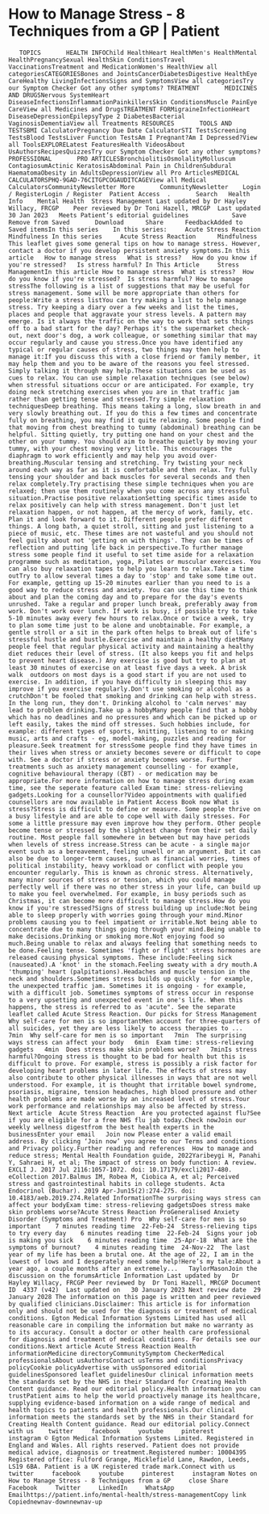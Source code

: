 # How to Manage Stress - 8 Techniques from a GP | Patient

       TOPICS       HEALTH INFOChild HealthHeart HealthMen's HealthMental HealthPregnancySexual HealthSkin ConditionsTravel VaccinationsTreatment and MedicationWomen's HealthView all categoriesCATEGORIESBones and JointsCancerDiabetesDigestive HealthEye CareHealthy LivingInfectionsSigns and SymptomsView all categoriesTry our Symptom Checker Got any other symptoms? TREATMENT       MEDICINES AND DRUGSNervous SystemHeart DiseaseInfectionsInflammationPainkillersSkin ConditionsMuscle PainEye CareView all Medicines and DrugsTREATMENT FORMigraineInfectionHeart DiseaseDepressionEpilepsyType 2 DiabetesBacterial VaginosisDementiaView all Treatments RESOURCES       TOOLS AND TESTSBMI CalculatorPregnancy Due Date CalculatorSTI TestsScreening TestsBlood TestsLiver Function TestsAm I Pregnant?Am I Depressed?View all ToolsEXPLORELatest FeaturesHealth VideosAbout UsAuthorsRecipesQuizzesTry our Symptom Checker Got any other symptoms? PROFESSIONAL       PRO ARTICLESBronchiolitisOsmolalityMolluscum ContagiosumActinic KeratosisAbdominal Pain in ChildrenSubdural HaematomaObesity in AdultsDepressionView all Pro ArticlesMEDICAL CALCULATORSPHQ-9GAD-76CITGPCOGAUDITCAGEView all Medical CalculatorsCommunityNewsletter More       CommunityNewsletter    Login / RegisterLogin / Register  Patient Access  .       Search   Health Info    Mental Health  Stress Management Last updated by Dr Hayley Willacy, FRCGP    Peer reviewed by Dr Toni Hazell, MRCGP  Last updated 30 Jan 2023   Meets Patient’s editorial guidelines            Save       Remove from Saved       Download      Share      FeedbackAdded to  Saved itemsIn this series    In this series:     Acute Stress Reaction      Mindfulness In this series     Acute Stress Reaction      Mindfulness This leaflet gives some general tips on how to manage stress. However, contact a doctor if you develop persistent anxiety symptoms.In this article   How to manage stress   What is stress?   How do you know if you're stressed?   Is stress harmful? In This Article     Stress ManagementIn this article How to manage stress  What is stress?  How do you know if you're stressed?  Is stress harmful? How to manage stressThe following is a list of suggestions that may be useful for stress management. Some will be more appropriate than others for people:Write a stress listYou can try making a list to help manage stress. Try keeping a diary over a few weeks and list the times, places and people that aggravate your stress levels. A pattern may emerge. Is it always the traffic on the way to work that sets things off to a bad start for the day? Perhaps it's the supermarket check-out, next door's dog, a work colleague, or something similar that may occur regularly and cause you stress.Once you have identified any typical or regular causes of stress, two things may then help to manage it:If you discuss this with a close friend or family member, it may help them and you to be aware of the reasons you feel stressed. Simply talking it through may help.These situations can be used as cues to relax. You can use simple relaxation techniques (see below) when stressful situations occur or are anticipated. For example, try doing neck stretching exercises when you are in that traffic jam rather than getting tense and stressed.Try simple relaxation techniquesDeep breathing. This means taking a long, slow breath in and very slowly breathing out. If you do this a few times and concentrate fully on breathing, you may find it quite relaxing. Some people find that moving from chest breathing to tummy (abdominal) breathing can be helpful. Sitting quietly, try putting one hand on your chest and the other on your tummy. You should aim to breathe quietly by moving your tummy, with your chest moving very little. This encourages the diaphragm to work efficiently and may help you avoid over-breathing.Muscular tensing and stretching. Try twisting your neck around each way as far as it is comfortable and then relax. Try fully tensing your shoulder and back muscles for several seconds and then relax completely.Try practising these simple techniques when you are relaxed; then use them routinely when you come across any stressful situation.Practise positive relaxationSetting specific times aside to relax positively can help with stress management. Don't just let relaxation happen, or not happen, at the mercy of work, family, etc. Plan it and look forward to it. Different people prefer different things. A long bath, a quiet stroll, sitting and just listening to a piece of music, etc. These times are not wasteful and you should not feel guilty about not 'getting on with things'. They can be times of reflection and putting life back in perspective.To further manage stress some people find it useful to set time aside for a relaxation programme such as meditation, yoga, Pilates or muscular exercises. You can also buy relaxation tapes to help you learn to relax.Take a time outTry to allow several times a day to 'stop' and take some time out. For example, getting up 15-20 minutes earlier than you need to is a good way to reduce stress and anxiety. You can use this time to think about and plan the coming day and to prepare for the day's events unrushed. Take a regular and proper lunch break, preferably away from work. Don't work over lunch. If work is busy, if possible try to take 5-10 minutes away every few hours to relax.Once or twice a week, try to plan some time just to be alone and unobtainable. For example, a gentle stroll or a sit in the park often helps to break out of life's stressful hustle and bustle.Exercise and maintain a healthy dietMany people feel that regular physical activity and maintaining a healthy diet reduces their level of stress. (It also keeps you fit and helps to prevent heart disease.) Any exercise is good but try to plan at least 30 minutes of exercise on at least five days a week. A brisk walk  outdoors on most days is a good start if you are not used to exercise. In addition, if you have difficulty in sleeping this may improve if you exercise regularly.Don't use smoking or alcohol as a crutchDon't be fooled that smoking and drinking can help with stress. In the long run, they don't. Drinking alcohol to 'calm nerves' may lead to problem drinking.Take up a hobbyMany people find that a hobby which has no deadlines and no pressures and which can be picked up or left easily, takes the mind off stresses. Such hobbies include, for example: different types of sports, knitting, listening to or making music, arts and crafts - eg, model-making, puzzles and reading for pleasure.Seek treatment for stressSome people find they have times in their lives when stress or anxiety becomes severe or difficult to cope with. See a doctor if stress or anxiety becomes worse. Further treatments such as anxiety management counselling - for example, cognitive behavioural therapy (CBT) - or medication may be appropriate.For more information on how to manage stress during exam time, see the seperate feature called Exam time: stress-relieving gadgets.Looking for a counsellor?Video appointments with qualified counsellors are now available in Patient Access Book now What is stress?Stress is difficult to define or measure. Some people thrive on a busy lifestyle and are able to cope well with daily stresses. For some a little pressure may even improve how they perform. Other people become tense or stressed by the slightest change from their set daily routine. Most people fall somewhere in between but may have periods when levels of stress increase.Stress can be acute - a single major event such as a bereavement, feeling unwell or an argument. But it can also be due to longer-term causes, such as financial worries, times of political instability, heavy workload or conflict with people you encounter regularly. This is known as chronic stress. Alternatively, many minor sources of stress or tension, which you could manage perfectly well if there was no other stress in your life, can build up to make you feel overwhelmed. For example, in busy periods such as Christmas, it can become more difficult to manage stress.How do you know if you're stressed?Signs of stress building up include:Not being able to sleep properly with worries going through your mind.Minor problems causing you to feel impatient or irritable.Not being able to concentrate due to many things going through your mind.Being unable to make decisions.Drinking or smoking more.Not enjoying food so much.Being unable to relax and always feeling that something needs to be done.Feeling tense. Sometimes 'fight or flight' stress hormones are released causing physical symptoms. These include:Feeling sick (nauseated).A 'knot' in the stomach.Feeling sweaty with a dry mouth.A 'thumping' heart (palpitations).Headaches and muscle tension in the neck and shoulders.Sometimes stress builds up quickly - for example, the unexpected traffic jam. Sometimes it is ongoing - for example, with a difficult job. Sometimes symptoms of stress occur in response to a very upsetting and unexpected event in one's life. When this happens, the stress is referred to as 'acute". See the separate leaflet called Acute Stress Reaction. Our picks for Stress Management Why self-care for men is so importantMen account for three-quarters of all suicides, yet they are less likely to access therapies to ...   7min  Why self-care for men is so important   7min  The surprising ways stress can affect your body   6min  Exam time: stress-relieving gadgets   4min  Does stress make skin problems worse?   7minIs stress harmful?Ongoing stress is thought to be bad for health but this is difficult to prove. For example, stress is possibly a risk factor for developing heart problems in later life. The effects of stress may also contribute to other physical illnesses in ways that are not well understood. For example, it is thought that irritable bowel syndrome, psoriasis, migraine, tension headaches, high blood pressure and other health problems are made worse by an increased level of stress.Your work performance and relationships may also be affected by stress. Next article  Acute Stress Reaction  Are you protected against flu?See if you are eligible for a free NHS flu jab today.Check nowJoin our weekly wellness digestfrom the best health experts in the businessEnter your email   Join now Please enter a valid email address. By clicking ‘Join now’ you agree to our Terms and conditions and Privacy policy.Further reading and references  How to manage and reduce stress; Mental Health Foundation guide, 2022Yaribeygi H, Panahi Y, Sahraei H, et al; The impact of stress on body function: A review. EXCLI J. 2017 Jul 2116:1057-1072. doi: 10.17179/excli2017-480. eCollection 2017.Balmus IM, Robea M, Ciobica A, et al; Perceived stress and gastrointestinal habits in college students. Acta Endocrinol (Buchar). 2019 Apr-Jun15(2):274-275. doi: 10.4183/aeb.2019.274.Related InformationThe surprising ways stress can affect your bodyExam time: stress-relieving gadgetsDoes stress make skin problems worse?Acute Stress Reaction ProGeneralised Anxiety Disorder (Symptoms and Treatment) Pro  Why self-care for men is so important    7 minutes reading time  22-Feb-24  Stress-relieving tips to try every day    6 minutes reading time  22-Feb-24  Signs your job is making you sick    6 minutes reading time  25-Apr-18  What are the symptoms of burnout?    4 minutes reading time  24-Nov-22  The last year of my life has been a brutal one. At the age of 22, I am in the lowest of lows and I desperately need some help!Here’s my tale:About a year ago, a couple months after an extremely...   TaylorMasonJoin the discussion on the forumsArticle Information Last updated by   Dr Hayley Willacy, FRCGP Peer reviewed by  Dr Toni Hazell, MRCGP Document ID  4337 (v42)  Last updated on   30 January 2023 Next review date  29 January 2028 The information on this page is written and peer reviewed by qualified clinicians.Disclaimer: This article is for information only and should not be used for the diagnosis or treatment of medical conditions. Egton Medical Information Systems Limited has used all reasonable care in compiling the information but make no warranty as to its accuracy. Consult a doctor or other health care professional for diagnosis and treatment of medical conditions. For details see our conditions.Next article Acute Stress Reaction Health informationMedicine directoryCommunitySymptom CheckerMedical professionalsAbout usAuthorsContact usTerms and conditionsPrivacy policyCookie policyAdvertise with usSponsored editorial guidelinesSponsored leaflet guidelinesOur clinical information meets the standards set by the NHS in their Standard for Creating Health Content guidance. Read our editorial policy.Health information you can trustPatient aims to help the world proactively manage its healthcare, supplying evidence-based information on a wide range of medical and health topics to patients and health professionals.Our clinical information meets the standards set by the NHS in their Standard for Creating Health Content guidance. Read our editorial policy.Connect with us    twitter     facebook     youtube     pinterest     instagram © Egton Medical Information Systems Limited. Registered in England and Wales. All rights reserved. Patient does not provide medical advice, diagnosis or treatment.Registered number: 10004395 Registered office: Fulford Grange, Micklefield Lane, Rawdon, Leeds, LS19 6BA. Patient is a UK registered trade mark.Connect with us    twitter     facebook     youtube     pinterest     instagram Notes on How to Manage Stress - 8 Techniques from a GP     close Share          Facebook     Twitter     LinkedIn     WhatsApp     Emailhttps://patient.info/mental-health/stress-managementCopy link Copiednewnav-downnewnav-up


